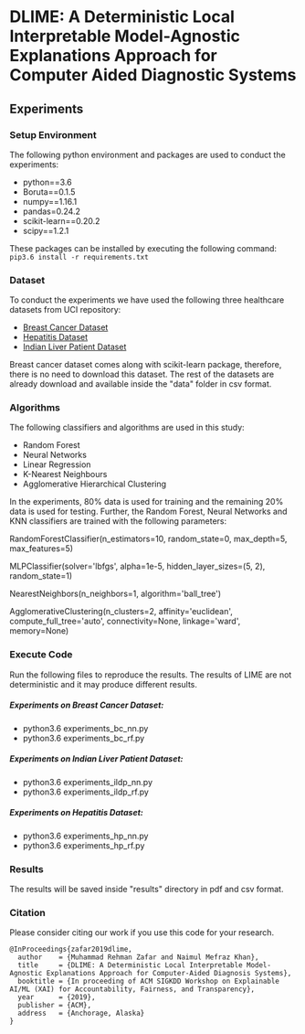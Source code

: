 # DLIME: A Deterministic Local Interpretable Model-Agnostic Explanations Approach for Computer Aided Diagnostic Systems
## Experiments

### Setup Environment
The following python environment and packages are used to conduct the experiments:

*  python==3.6
*  Boruta==0.1.5
*  numpy==1.16.1
*  pandas=0.24.2
*  scikit-learn==0.20.2
*  scipy==1.2.1

These packages can be installed by executing the following command: ``pip3.6 install -r requirements.txt``

### Dataset
To conduct the experiments we have used the following three healthcare datasets from UCI repository:

*  [Breast Cancer Dataset](https://archive.ics.uci.edu/ml/datasets/Breast+Cancer+Wisconsin+(Diagnostic))
*  [Hepatitis Dataset](https://archive.ics.uci.edu/ml/datasets/hepatitis)
*  [Indian Liver Patient Dataset](https://archive.ics.uci.edu/ml/datasets/ILPD+(Indian+Liver+Patient+Dataset))

Breast cancer dataset comes along with scikit-learn package, therefore, there is no need to download this dataset. The rest of the datasets are already download and available inside the "data" folder in csv format.

### Algorithms
The following classifiers and algorithms are used in this study:

*  Random Forest
*  Neural Networks
*  Linear Regression
*  K-Nearest Neighbours
*  Agglomerative Hierarchical Clustering

In the experiments, 80% data is used for training and the remaining 20% data is used for testing. Further, the Random Forest, Neural Networks and KNN classifiers are trained with the following parameters:

RandomForestClassifier(n_estimators=10, random_state=0, max_depth=5, max_features=5)

MLPClassifier(solver='lbfgs', alpha=1e-5, hidden_layer_sizes=(5, 2), random_state=1)

NearestNeighbors(n_neighbors=1, algorithm='ball_tree')

AgglomerativeClustering(n_clusters=2, affinity='euclidean', compute_full_tree='auto', connectivity=None, linkage='ward', memory=None)


### Execute Code
Run the following files to reproduce the results. The results of LIME are not deterministic and it may produce different results.
 
##### Experiments on Breast Cancer Dataset:

*  python3.6 experiments_bc_nn.py
*  python3.6 experiments_bc_rf.py


##### Experiments on Indian Liver Patient Dataset:

*  python3.6 experiments_ildp_nn.py
*  python3.6 experiments_ildp_rf.py


##### Experiments on Hepatitis Dataset:

*  python3.6 experiments_hp_nn.py
*  python3.6 experiments_hp_rf.py


### Results
The results will be saved inside "results" directory in pdf and csv format.

### Citation
Please consider citing our work if you use this code for your research.
```
@InProceedings{zafar2019dlime,
  author    = {Muhammad Rehman Zafar and Naimul Mefraz Khan},
  title     = {DLIME: A Deterministic Local Interpretable Model-Agnostic Explanations Approach for Computer-Aided Diagnosis Systems},
  booktitle = {In proceeding of ACM SIGKDD Workshop on Explainable AI/ML (XAI) for Accountability, Fairness, and Transparency},
  year      = {2019},
  publisher = {ACM},
  address   = {Anchorage, Alaska}
}
```
